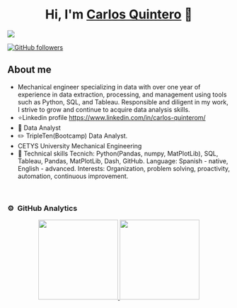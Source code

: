 <div align="center">
<h1 align="center">Hi, I'm <a href="https://aristi.dev">Carlos Quintero</a> 👋</h1>
</div>
<img src="https://i.imgur.com/9vOMWOu.jpeg">

[![GitHub followers](https://img.shields.io/github/followers/carlsqm?style=social)](https://github.com/carlsqm)

## About me
- Mechanical engineer specializing in data with over one year of experience in data extraction, processing, and management 
using tools such as Python, SQL, and Tableau. Responsible and diligent in my work, I strive to grow and continue to acquire 
data analysis skills.
- ⭐Linkedin profile https://www.linkedin.com/in/carlos-quinterom/ 
- 📲 Data Analyst
- ✏️ TripleTen(Bootcamp) Data Analyst.
- CETYS University Mechanical Engineering
- 📗 Technical skills 
Tecnich: Python(Pandas, numpy, MatPlotLib), SQL, Tableau, Pandas, MatPlotLib, Dash, GitHub. 
Language: Spanish - native, English - advanced. 
Interests: Organization, problem solving, proactivity, automation, continuous improvement.
<br>

### ⚙️ &nbsp;GitHub Analytics

<p align="center">
<a href="https://github.com/ArisGuimera">
  <img height="180em" src="https://github-readme-stats-eight-theta.vercel.app/api?username=carlsqm&show_icons=true&theme=algolia&include_all_commits=true&count_private=true"/>
  <img height="180em" src="https://github-readme-stats-eight-theta.vercel.app/api/top-langs/?username=carlsqm&layout=compact&langs_count=8&theme=algolia"/>
</a>
</p>
